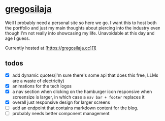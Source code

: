 # [gregosilaja][1]

Well I probably need a personal site so here we go. I want this to host both
the portfolio and just my main thoughts about piercing into the industry
even though I'm not really into showcasing my life. Unavoidable at this
day and age I guess.

Currently hosted at [https://gregosilaja.cc][1]

## todos

- [x] add dynamic quotes(i'm sure there's some api that does this free, LLMs are a waste of electricity)
- [x] animations for the tech logos
- [x] a nav section when clicking on the hamburger icon responsive when screensize is larger, in which case a `nav bar + footer` replaces it
- [x] overall just responsive design for larger screens
- [ ] add an endpoint that contains markdown content for the blog.
- [ ] probably needs better component management

[1]: https://gregosilaja.cc
